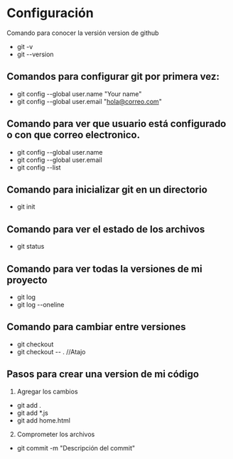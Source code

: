 # Configuración

Comando para conocer la versión version de github

- git -v
- git --version

## Comandos para configurar git por primera vez:

- git config --global user.name "Your name"
- git config --global user.email "hola@correo.com"

## Comando para ver que usuario está configurado o con que correo electronico.

- git config --global user.name
- git config --global user.email
- git config --list

## Comando para inicializar git en un directorio

- git init

## Comando para ver el estado de los archivos

- git status

## Comando para ver todas la versiones de mi proyecto

- git log
- git log --oneline

## Comando para cambiar entre versiones

- git checkout <nombre de la rama o del identificador de la version>
- git checkout -- . //Atajo

## Pasos para crear una version de mi código

1.  Agregar los cambios

- git add .
- git add \*.js
- git add home.html

2. Comprometer los archivos

- git commit -m "Descripción del commit"
